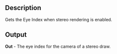 ## Description
Gets the Eye Index when stereo rendering is enabled.

## Output
**Out** - The eye index for the camera of a stereo draw.